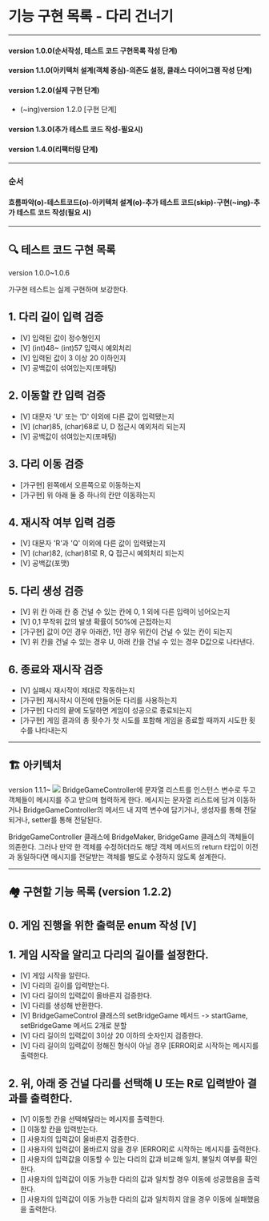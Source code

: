 # 기능 구현 목록 - 다리 건너기

---

#### version 1.0.0(순서작성, 테스트 코드 구현목록 작성 단계)
#### version 1.1.0(아키텍처 설계(객체 중심)-의존도 설정, 클래스 다이어그램 작성 단계)
#### version 1.2.0(실제 구현 단계)
* (~ing)version 1.2.0 [구현 단계]
#### version 1.3.0(추가 테스트 코드 작성-필요시)
#### version 1.4.0(리팩터링 단계)

---
### 순서
#### 흐름파악(o)-테스트코드(o)-아키텍처 설계(o)-추가 테스트 코드(skip)-구현(~ing)-추가 테스트 코드 작성(필요 시)

---

## 🔍 테스트 코드 구현 목록
version 1.0.0~1.0.6

가구현 테스트는 실제 구현하며 보강한다.


## 1. 다리 길이 입력 검증
- [V] 입력된 값이 정수형인지
- [V] (int)48~ (int)57 입력시 예외처리
- [V] 입력된 값이 3 이상 20 이하인지
- [V] 공백값이 섞여있는지(포매팅)

## 2. 이동할 칸 입력 검증
- [V] 대문자 'U' 또는 'D' 이외에 다른 값이 입력됐는지
- [V] (char)85, (char)68로 U, D 접근시 예외처리 되는지
- [V] 공백값이 섞여있는지(포매팅)

## 3. 다리 이동 검증
- [가구현] 왼쪽에서 오른쪽으로 이동하는지 
- [가구현] 위 아래 둘 중 하나의 칸만 이동하는지

## 4. 재시작 여부 입력 검증
- [V] 대문자 'R'과 'Q' 이외에 다른 값이 입력됐는지
- [V] (char)82, (char)81로 R, Q 접근시 예외처리 되는지 
- [V] 공백값(포맷)

## 5. 다리 생성 검증
- [V] 위 칸 아래 칸 중 건널 수 있는 칸에 0, 1 외에 다른 입력이 넘어오는지
- [V] 0,1 무작위 값의 발생 확률이 50%에 근접하는지
- [가구현] 값이 0인 경우 아래칸, 1인 경우 위칸이 건널 수 있는 칸이 되는지 
- [V] 위 칸을 건널 수 있는 경우 U, 아래 칸을 건널 수 있는 경우 D값으로 나타낸다.

## 6. 종료와 재시작 검증
- [V] 실패시 재시작이 제대로 작동하는지
- [가구현] 재시작시 이전에 만들어둔 다리를 사용하는지
- [가구현] 다리의 끝에 도달하면 게임이 성공으로 종료되는지
- [가구현] 게임 결과의 총 횟수가 첫 시도를 포함해 게임을 종료할 때까지 시도한 횟수를 나타내는지

---

## 🏗 아키텍처
version 1.1.1~
![](/Users/shannon/Documents/wootecho/fourth/first.png)
BridgeGameController에 문자열 리스트를 인스턴스 변수로 두고 객체들이 메시지를 주고 받으며 협력하게 한다.
메시지는 문자열 리스트에 담겨 이동하거나 BridgeGameController의 메서드 내 지역 변수에 담기거나, 생성자를
통해 전달되거나, setter를 통해 전달된다.

BridgeGameController 클래스에 BridgeMaker, BridgeGame 클래스의 객체들이 의존한다. 
그러나 만약 한 객체를 수정하더라도 해당 객체 메서드의 return 타입이 이전과 동일하다면 메시지를 전달받는 
객체를 별도로 수정하지 않도록 설계한다.

--- 

## 🏘️ 구현할 기능 목록 (version 1.2.2)

## 0. 게임 진행을 위한 출력문 enum 작성 [V]

## 1. 게임 시작을 알리고 다리의 길이를 설정한다.
- [V] 게임 시작을 알린다.
- [V] 다리의 길이를 입력받는다.
- [V] 다리 길이의 입력값이 올바른지 검증한다.
- [V] 다리를 생성해 반환한다.
- [V] BridgeGameControl 클래스의 setBridgeGame 메서드 -> startGame, setBridgeGame 메서드 2개로 분할
- [V] 다리 길이의 입력값이 3이상 20 이하의 숫자인지 검증한다.
- [V] 다리 길이의 입력값이 정해진 형식이 아닐 경우 [ERROR]로 시작하는 메시지를 출력한다.

## 2. 위, 아래 중 건널 다리를 선택해 U 또는 R로 입력받아 결과를 출력한다.
- [V] 이동할 칸을 선택해달라는 메시지를 출력한다.
- [] 이동할 칸을 입력받는다.
- [] 사용자의 입력값이 올바른지 검증한다.
- [] 사용자의 입력값이 올바르지 않을 경우 [ERROR]로 시작하는 메시지를 출력한다.
- [] 사용자의 입력값을 이동할 수 있는 다리의 값과 비교해 일치, 불일치 여부를 확인한다.
- [] 사용자의 입력값이 이동 가능한 다리의 값과 일치할 경우 이동에 성공했음을 출력한다.
- [] 사용자의 입력값이 이동 가능한 다리의 값과 일치하지 않을 경우 이동에 실패했음을 출력한다.

